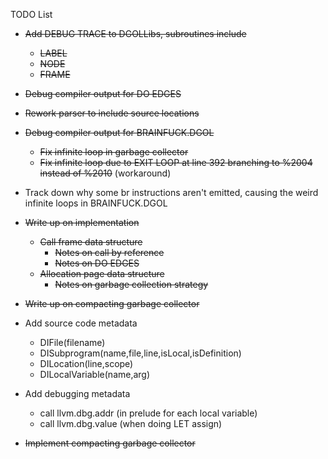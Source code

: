 TODO List

* ~~Add DEBUG TRACE to DGOLLibs, subroutines include~~
  - ~~LABEL~~
  - ~~NODE~~
  - ~~FRAME~~

* ~~Debug compiler output for DO EDGES~~

* ~~Rework parser to include source locations~~

* ~~Debug compiler output for BRAINFUCK.DGOL~~
  - ~~Fix infinite loop in garbage collector~~
  - ~~Fix infinite loop due to EXIT LOOP at line 392 branching to %2004
    instead of %2010~~ (workaround)

* Track down why some br instructions aren't emitted, causing the
  weird infinite loops in BRAINFUCK.DGOL

* ~~Write up on implementation~~
  - ~~Call frame data structure~~
    + ~~Notes on call by reference~~
    + ~~Notes on DO EDGES~~
  - ~~Allocation page data structure~~
    + ~~Notes on garbage collection strategy~~

* ~~Write up on compacting garbage collector~~

* Add source code metadata
  - DIFile(filename)
  - DISubprogram(name,file,line,isLocal,isDefinition)
  - DILocation(line,scope)
  - DILocalVariable(name,arg)

* Add debugging metadata
  - call llvm.dbg.addr (in prelude for each local variable)
  - call llvm.dbg.value (when doing LET assign)

* ~~Implement compacting garbage collector~~
